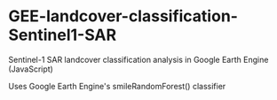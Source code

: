 # GEE-landcover-classification-Sentinel1-SAR
Sentinel-1 SAR landcover classification analysis in Google Earth Engine (JavaScript)

Uses Google Earth Engine's smileRandomForest() classifier
